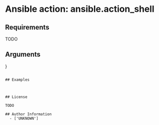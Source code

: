 # Ansible action: ansible.action_shell





## Requirements

TODO

## Arguments

}
```

## Examples



## License

TODO

## Author Information
  - ['UNKNOWN']
